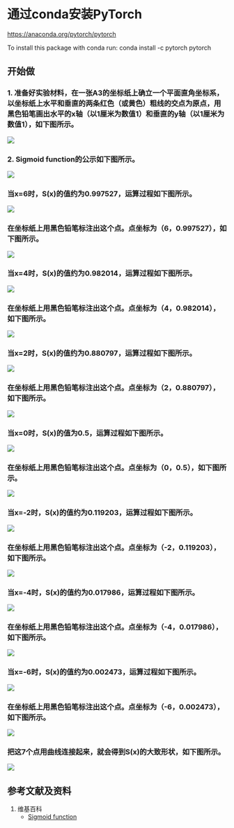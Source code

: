 # 通过conda安装PyTorch

https://anaconda.org/pytorch/pytorch

To install this package with conda run:
conda install -c pytorch pytorch

## 开始做

### 1. 准备好实验材料，在一张A3的坐标纸上确立一个平面直角坐标系，以坐标纸上水平和垂直的两条红色（或黄色）粗线的交点为原点，用黑色铅笔画出水平的x轴（以1厘米为数值1）和垂直的y轴（以1厘米为数值1），如下图所示。

![](/images/Sigmoid_function/在坐标纸上手绘出大致的曲线/1a.jpg)

### 2. Sigmoid function的公示如下图所示。

![](/images/Sigmoid_function/在坐标纸上手绘出大致的曲线/2a0.jpg)

### 当x=6时，S(x)的值约为0.997527，运算过程如下图所示。

![](/images/Sigmoid_function/在坐标纸上手绘出大致的曲线/2a1.jpg)

### 在坐标纸上用黑色铅笔标注出这个点。点坐标为（6，0.997527），如下图所示。

![](/images/Sigmoid_function/在坐标纸上手绘出大致的曲线/2a1_1.jpg)

### 当x=4时，S(x)的值约为0.982014，运算过程如下图所示。

![](/images/Sigmoid_function/在坐标纸上手绘出大致的曲线/2a2.jpg)

### 在坐标纸上用黑色铅笔标注出这个点。点坐标为（4，0.982014），如下图所示。

![](/images/Sigmoid_function/在坐标纸上手绘出大致的曲线/2a2_1.jpg)

### 当x=2时，S(x)的值约为0.880797，运算过程如下图所示。

![](/images/Sigmoid_function/在坐标纸上手绘出大致的曲线/2a3.jpg)

### 在坐标纸上用黑色铅笔标注出这个点。点坐标为（2，0.880797），如下图所示。

![](/images/Sigmoid_function/在坐标纸上手绘出大致的曲线/2a3_1.jpg)

### 当x=0时，S(x)的值为0.5，运算过程如下图所示。

![](/images/Sigmoid_function/在坐标纸上手绘出大致的曲线/2a4.jpg)

### 在坐标纸上用黑色铅笔标注出这个点。点坐标为（0，0.5），如下图所示。

![](/images/Sigmoid_function/在坐标纸上手绘出大致的曲线/2a4_1.jpg)

### 当x=-2时，S(x)的值约为0.119203，运算过程如下图所示。

![](/images/Sigmoid_function/在坐标纸上手绘出大致的曲线/2a5.jpg)

### 在坐标纸上用黑色铅笔标注出这个点。点坐标为（-2，0.119203），如下图所示。

![](/images/Sigmoid_function/在坐标纸上手绘出大致的曲线/2a5_1.jpg)

### 当x=-4时，S(x)的值约为0.017986，运算过程如下图所示。

![](/images/Sigmoid_function/在坐标纸上手绘出大致的曲线/2a6.jpg)

### 在坐标纸上用黑色铅笔标注出这个点。点坐标为（-4，0.017986），如下图所示。

![](/images/Sigmoid_function/在坐标纸上手绘出大致的曲线/2a6_1.jpg)

### 当x=-6时，S(x)的值约为0.002473，运算过程如下图所示。

![](/images/Sigmoid_function/在坐标纸上手绘出大致的曲线/2a7.jpg)

### 在坐标纸上用黑色铅笔标注出这个点。点坐标为（-6，0.002473），如下图所示。

![](/images/Sigmoid_function/在坐标纸上手绘出大致的曲线/2a7_1.jpg)

### 把这7个点用曲线连接起来，就会得到S(x)的大致形状，如下图所示。

![](/images/Sigmoid_function/在坐标纸上手绘出大致的曲线/2a8.jpg)

## 参考文献及资料

1. 维基百科
	- [Sigmoid function](https://en.wikipedia.org/wiki/Sigmoid_function) 
